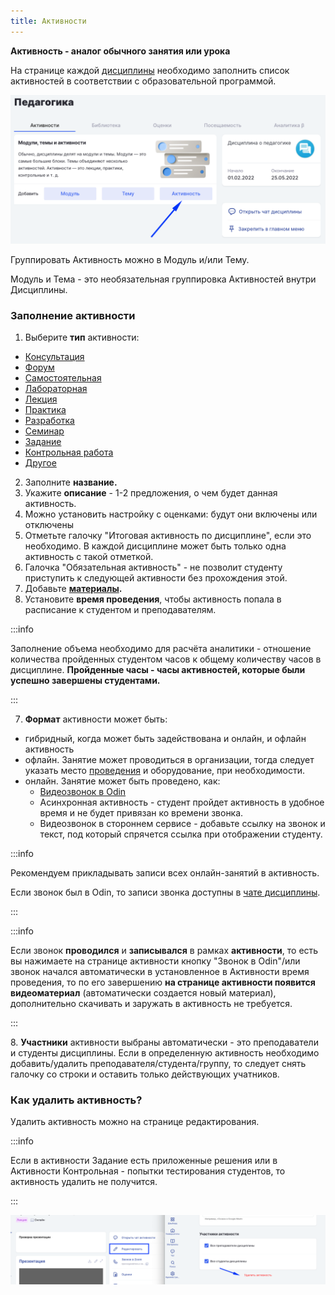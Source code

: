 ```yaml
---
title: Активности
---
```


**Активность - аналог обычного занятия или урока**

На странице каждой [дисциплины](./../_index) необходимо заполнить список активностей в соответствии с образовательной программой.

![](<./image (19) (1).png>)

Группировать Активность можно в Модуль и/или Тему.

Модуль и Тема - это необязательная группировка Активностей внутри Дисциплины.

### Заполнение активности

1. Выберите **тип**  активности:

-  [Консультация ](./utochnenie-po-vyboru-tipa-aktivnosti)
-  [Форум](./utochnenie-po-vyboru-tipa-aktivnosti)
-  [Самостоятельная](./utochnenie-po-vyboru-tipa-aktivnosti)
-  [Лабораторная ](./utochnenie-po-vyboru-tipa-aktivnosti)
-  [Лекция ](./utochnenie-po-vyboru-tipa-aktivnosti)
-  [Практика ](./utochnenie-po-vyboru-tipa-aktivnosti)
-  [Разработка](./utochnenie-po-vyboru-tipa-aktivnosti)
-  [Семинар ](./utochnenie-po-vyboru-tipa-aktivnosti)
-  [Задание](./../../../aktivnosti/zadanie/_index)
-  [Контрольная работа ](./kontrolnaya/_index)
-  [Другое](./utochnenie-po-vyboru-tipa-aktivnosti)

2. Заполните **название.**
3. Укажите **описание** -  1-2 предложения, о чем будет данная активность.
4. Можно установить настройку с оценками: будут они включены или отключены
5. Отметьте  галочку "Итоговая активность по дисциплине", если это необходимо. В каждой дисциплине может быть только одна активность с такой отметкой.
6. Галочка "Обязательная активность" - не позволит студенту приступить к следующей активности без прохождения этой.
7. Добавьте [**материалы**](./../../../servisy/biblioteka/dobavlenie-materialov)**.**
8. Установите **время проведения**,  чтобы активность попала в расписание к студентом и преподавателям.

:::info 

Заполнение объема необходимо для расчёта аналитики - отношение количества пройденных студентом часов к общему количеству часов в дисциплине. **Пройденные часы - часы активностей, которые были успешно завершены студентами.**

:::

7. **Формат** активности может быть:

-  гибридный, когда может быть задействована и онлайн, и офлайн активность
-  офлайн. Занятие может проводиться в организации, тогда следует указать место [проведения](./../../organizaciya/korpus) и оборудование, при необходимости.
-  онлайн. Занятие может быть проведено, как:
   -  [Видеозвонок в Odin ](./../../../kommunikaciya/videozvonki/_index)
   -  Асинхронная активность  - студент пройдет активность в удобное время и не будет привязан ко времени звонка.
   -  Видеозвонок в стороннем сервисе - добавьте ссылку на звонок и текст, под который спрячется ссылка при отображении студенту.

:::info 

Рекомендуем прикладывать записи всех онлайн-занятий в активность.

Если звонок был в  Odin, то записи звонка доступны в [чате дисциплины](./../../../kommunikaciya/videozvonki/_index#gde-budet-zapis-zvonka).

:::

:::info 

Если звонок **проводился** и **записывался** в рамках **активности**, то есть вы нажимаете на странице активности кнопку "Звонок в Odin"/или звонок начался автоматически в установленное в Активности время проведения, то по его завершению **на странице активности появится  видеоматериал** (автоматически создается новый материал), дополнительно скачивать и заружать в активность не требуется.

:::

8\. **Участники** активности выбраны автоматически - это преподаватели и студенты дисциплины. Если в определенную активность необходимо добавить/удалить преподавателя/студента/группу, то следует снять галочку со строки и оставить только действующих учатников.

### Как удалить активность?

Удалить активность можно на странице  редактирования.

:::info 

Если в активности Задание есть приложенные решения или в Активности Контрольная - попытки тестирования студентов, то активность удалить не получится.

:::

![](<./image (32) (1) (1) (1) (1).png>)
